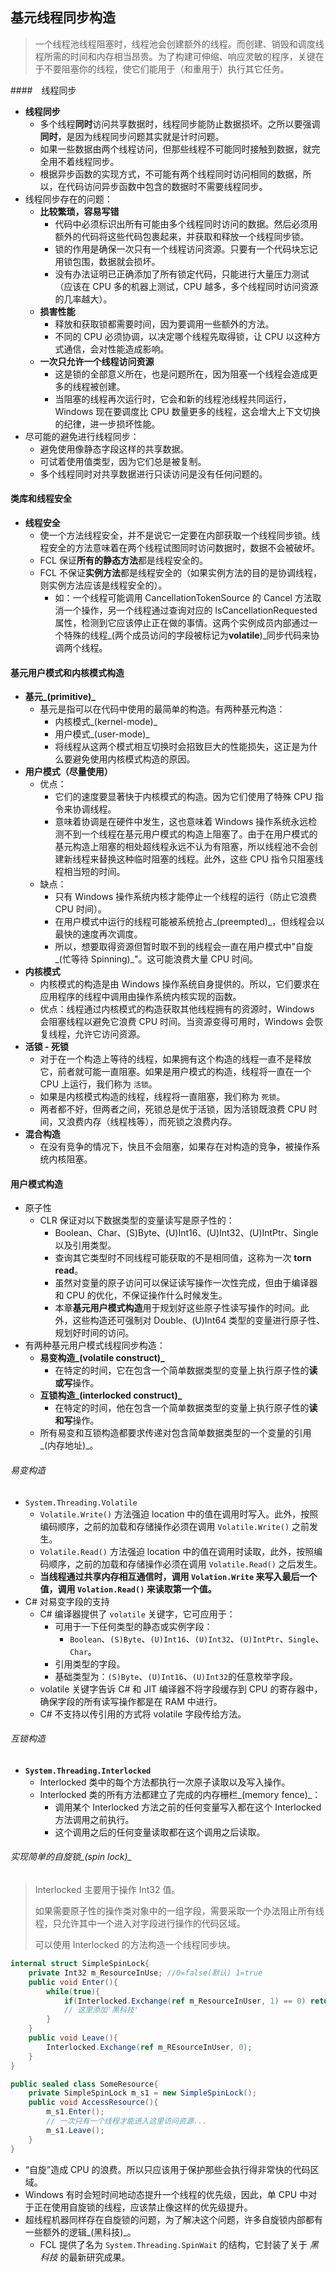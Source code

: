 ## 基元线程同步构造

> 一个线程池线程阻塞时，线程池会创建额外的线程。而创建、销毁和调度线程所需的时间和内存相当昂贵。为了构建可伸缩、响应灵敏的程序，关键在于不要阻塞你的线程，使它们能用于（和重用于）执行其它任务。

####　线程同步

* **线程同步**
  * 多个线程**同时**访问共享数据时，线程同步能防止数据损坏。之所以要强调**同时**，是因为线程同步问题其实就是计时问题。
  * 如果一些数据由两个线程访问，但那些线程不可能同时接触到数据，就完全用不着线程同步。
  * 根据异步函数的实现方式，不可能有两个线程同时访问相同的数据，所以，在代码访问异步函数中包含的数据时不需要线程同步。
* 线程同步存在的问题：
  * **比较繁琐，容易写错**
    * 代码中必须标识出所有可能由多个线程同时访问的数据。然后必须用额外的代码将这些代码包裹起来，并获取和释放一个线程同步锁。
    * 锁的作用是确保一次只有一个线程访问资源。只要有一个代码块忘记用锁包围，数据就会损坏。
    * 没有办法证明已正确添加了所有锁定代码，只能进行大量压力测试（应该在 CPU 多的机器上测试，CPU 越多，多个线程同时访问资源的几率越大）。
  * **损害性能**
    * 释放和获取锁都需要时间，因为要调用一些额外的方法。
    * 不同的 CPU 必须协调，以决定哪个线程先取得锁，让 CPU 以这种方式通信，会对性能造成影响。
  * **一次只允许一个线程访问资源**
    * 这是锁的全部意义所在，也是问题所在，因为阻塞一个线程会造成更多的线程被创建。
    * 当阻塞的线程再次运行时，它会和新的线程池线程共同运行，Windows 现在要调度比 CPU 数量更多的线程，这会增大上下文切换的纪律，进一步损坏性能。
* 尽可能的避免进行线程同步：
  * 避免使用像静态字段这样的共享数据。
  * 可试着使用值类型，因为它们总是被复制。
  * 多个线程同时对共享数据进行只读访问是没有任何问题的。

#### 类库和线程安全

* **线程安全**
  * 使一个方法线程安全，并不是说它一定要在内部获取一个线程同步锁。线程安全的方法意味着在两个线程试图同时访问数据时，数据不会被破坏。
  * FCL 保证**所有的静态方法**都是线程安全的。
  * FCL 不保证**实例方法**都是线程安全的（如果实例方法的目的是协调线程，则实例方法应该是线程安全的）。
    * 如：一个线程可能调用 CancellationTokenSource 的 Cancel 方法取消一个操作，另一个线程通过查询对应的 IsCancellationRequested 属性，检测到它应该停止正在做的事情。这两个实例成员内部通过一个特殊的线程_(两个成员访问的字段被标记为**volatile**)_同步代码来协调两个线程。

#### 基元用户模式和内核模式构造

* **基元_(primitive)_**
  * 基元是指可以在代码中使用的最简单的构造。有两种基元构造：
    * 内核模式_(kernel-mode)_
    * 用户模式_(user-mode)_
    * 将线程从这两个模式相互切换时会招致巨大的性能损失，这正是为什么要避免使用内核模式构造的原因。
* **用户模式（尽量使用）**
  * 优点：
    * 它们的速度要显著快于内核模式的构造。因为它们使用了特殊 CPU 指令来协调线程。
    * 意味着协调是在硬件中发生，这也意味着 Windows 操作系统永远检测不到一个线程在基元用户模式的构造上阻塞了。由于在用户模式的基元构造上阻塞的相处超线程永远不认为有阻塞，所以线程池不会创建新线程来替换这种临时阻塞的线程。此外，这些 CPU 指令只阻塞线程相当短的时间。
  * 缺点：
    * 只有 Windows 操作系统内核才能停止一个线程的运行（防止它浪费 CPU 时间）。
    * 在用户模式中运行的线程可能被系统抢占_(preempted)_，但线程会以最快的速度再次调度。
    * 所以，想要取得资源但暂时取不到的线程会一直在用户模式中"自旋_(忙等待 Spinning)_"。这可能浪费大量 CPU 时间。
* **内核模式**
  * 内核模式的构造是由 Windows 操作系统自身提供的。所以，它们要求在应用程序的线程中调用由操作系统内核实现的函数。
  * 优点：线程通过内核模式的构造获取其他线程拥有的资源时，Windows 会阻塞线程以避免它浪费 CPU 时间。当资源变得可用时，Windows 会恢复线程，允许它访问资源。
* **活锁 - 死锁**
  * 对于在一个构造上等待的线程，如果拥有这个构造的线程一直不是释放它，前者就可能一直阻塞。如果是用户模式的构造，线程将一直在一个 CPU 上运行，我们称为 `活锁`。
  * 如果是内核模式构造的线程，线程将一直阻塞，我们称为 `死锁`。
  * 两者都不好，但两者之间，死锁总是优于活锁，因为活锁既浪费 CPU 时间，又浪费内存（线程栈等），而死锁之浪费内存。
* **混合构造**
  * 在没有竞争的情况下，快且不会阻塞，如果存在对构造的竞争，被操作系统内核阻塞。

#### 用户模式构造

* 原子性
  * CLR 保证对以下数据类型的变量读写是原子性的：
    * Boolean、Char、(S)Byte、(U)Int16、(U)Int32、(U)IntPtr、Single 以及引用类型。
    * 查询其它类型时不同线程可能获取的不是相同值，这称为一次 **torn read**。
    * 虽然对变量的原子访问可以保证读写操作一次性完成，但由于编译器和 CPU 的优化，不保证操作什么时候发生。
    * 本章**基元用户模式构造**用于规划好这些原子性读写操作的时间。此外，这些构造还可强制对 Double、(U)Int64 类型的变量进行原子性、规划好时间的访问。
* 有两种基元用户模式线程同步构造：
  * **易变构造_(volatile construct)_**
    * 在特定的时间，它在包含一个简单数据类型的变量上执行原子性的**读或写**操作。
  * **互锁构造_(interlocked construct)_**
    * 在特定的时间，他在包含一个简单数据类型的变量上执行原子性的**读和写**操作。
  * 所有易变和互锁构造都要求传递对包含简单数据类型的一个变量的引用_(内存地址)_。

###### 易变构造

* `System.Threading.Volatile`
  * `Volatile.Write()` 方法强迫 location 中的值在调用时写入。此外，按照编码顺序，之前的加载和存储操作必须在调用 `Volatile.Write()` 之前发生。
  * `Volatile.Read()` 方法强迫 location 中的值在调用时读取，此外，按照编码顺序，之前的加载和存储操作必须在调用 `Volatile.Read()` 之后发生。
  * **当线程通过共享内存相互通信时，调用 `Volation.Write` 来写入最后一个值，调用 `Volation.Read()` 来读取第一个值。** 
* C# 对易变字段的支持
  * C# 编译器提供了 `volatile` 关键字，它可应用于：
    * 可用于一下任何类型的静态或实例字段：
      * `Boolean`、`(S)Byte`、`(U)Int16`、`(U)Int32`、`(U)IntPtr`、`Single`、`Char`。
    * 引用类型的字段。
    * 基础类型为：`(S)Byte`、`(U)Int16`、`(U)Int32`的任意枚举字段。
  * volatile 关键字告诉 C# 和 JIT 编译器不将字段缓存到 CPU 的寄存器中，确保字段的所有读写操作都是在 RAM 中进行。
  * C# 不支持以传引用的方式将 volatile 字段传给方法。

###### 互锁构造

* **`System.Threading.Interlocked`**
  * Interlocked 类中的每个方法都执行一次原子读取以及写入操作。
  * Interlocked  类的所有方法都建立了完成的内存栅栏_(memory fence)_：
    * 调用某个 Interlocked 方法之前的任何变量写入都在这个 Interlocked 方法调用之前执行。
    * 这个调用之后的任何变量读取都在这个调用之后读取。

###### 实现简单的自旋锁_(spin lock)_

> Interlocked 主要用于操作 Int32 值。
>
> 如果需要原子性的操作类对象中的一组字段，需要采取一个办法阻止所有线程，只允许其中一个进入对字段进行操作的代码区域。
>
> 可以使用 Interlocked 的方法构造一个线程同步块。

```C#
internal struct SimpleSpinLock{
    private Int32 m_ResourceInUse; //0=false(默认) 1=true    
    public void Enter(){
        while(true){
            if(Interlocked.Exchange(ref m_ResourceInUser, 1) == 0) return;
            // 这里添加'黑科技'
        }
    }    
    public void Leave(){
        Interlocked.Exchange(ref m_REsourceInUser, 0);
    }
}
```

```C#
public sealed class SomeResource{
    private SimpleSpinLock m_s1 = new SimpleSpinLock();
    public void AccessResource(){
        m_s1.Enter();
        // 一次只有一个线程才能进入这里访问资源...
        m_s1.Leave();
    }
}
```

* “自旋”造成 CPU 的浪费。所以只应该用于保护那些会执行得非常快的代码区域。
* Windows 有时会短时间地动态提升一个线程的优先级，因此，单 CPU 中对于正在使用自旋锁的线程，应该禁止像这样的优先级提升。
* 超线程机器同样存在自旋锁的问题，为了解决这个问题，许多自旋锁内部都有一些额外的逻辑_(黑科技)_。
  * FCL 提供了名为 `System.Threading.SpinWait` 的结构，它封装了关于 _黑科技_ 的最新研究成果。



